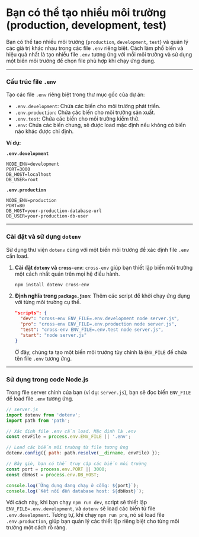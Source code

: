 # Bạn có thể tạo nhiều môi trường (production, development, test)

Bạn có thể tạo nhiều môi trường (`production`, `development`, `test`) và quản lý các giá trị khác nhau trong các file `.env` riêng biệt. Cách làm phổ biến và hiệu quả nhất là tạo nhiều file `.env` tương ứng với mỗi môi trường và sử dụng một biến môi trường để chọn file phù hợp khi chạy ứng dụng.

-----

### Cấu trúc file `.env`

Tạo các file `.env` riêng biệt trong thư mục gốc của dự án:

  * `.env.development`: Chứa các biến cho môi trường phát triển.
  * `.env.production`: Chứa các biến cho môi trường sản xuất.
  * `.env.test`: Chứa các biến cho môi trường kiểm thử.
  * `.env`: Chứa các biến chung, sẽ được load mặc định nếu không có biến nào khác được chỉ định.

**Ví dụ:**

**`.env.development`**

```
NODE_ENV=development
PORT=3000
DB_HOST=localhost
DB_USER=root
```

**`.env.production`**

```
NODE_ENV=production
PORT=80
DB_HOST=your-production-database-url
DB_USER=your-production-db-user
```

-----

### Cài đặt và sử dụng `dotenv`

Sử dụng thư viện `dotenv` cùng với một biến môi trường để xác định file `.env` cần load.

1.  **Cài đặt `dotenv` và `cross-env`**: `cross-env` giúp bạn thiết lập biến môi trường một cách nhất quán trên mọi hệ điều hành.

    ```bash
    npm install dotenv cross-env
    ```

2.  **Định nghĩa trong `package.json`**: Thêm các script để khởi chạy ứng dụng với từng môi trường cụ thể.

    ```json
    "scripts": {
      "dev": "cross-env ENV_FILE=.env.development node server.js",
      "pro": "cross-env ENV_FILE=.env.production node server.js",
      "test": "cross-env ENV_FILE=.env.test node server.js",
      "start": "node server.js"
    }
    ```

    Ở đây, chúng ta tạo một biến môi trường tùy chỉnh là `ENV_FILE` để chứa tên file `.env` tương ứng.

-----

### Sử dụng trong code Node.js

Trong file server chính của bạn (ví dụ: `server.js`), bạn sẽ đọc biến `ENV_FILE` để load file `.env` tương ứng.

```javascript
// server.js
import dotenv from 'dotenv';
import path from 'path';

// Xác định file .env cần load. Mặc định là .env
const envFile = process.env.ENV_FILE || '.env';

// Load các biến môi trường từ file tương ứng
dotenv.config({ path: path.resolve(__dirname, envFile) });

// Bây giờ, bạn có thể truy cập các biến môi trường
const port = process.env.PORT || 3000;
const dbHost = process.env.DB_HOST;

console.log(`Ứng dụng đang chạy ở cổng: ${port}`);
console.log(`Kết nối đến database host: ${dbHost}`);
```

Với cách này, khi bạn chạy `npm run dev`, script sẽ thiết lập `ENV_FILE=.env.development`, và `dotenv` sẽ load các biến từ file `.env.development`. Tương tự, khi chạy `npm run pro`, nó sẽ load file `.env.production`, giúp bạn quản lý các thiết lập riêng biệt cho từng môi trường một cách rõ ràng.
